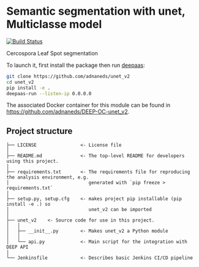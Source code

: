 # Semantic segmentation with unet, Multiclasse model
[![Build Status](https://jenkins.indigo-datacloud.eu/buildStatus/icon?job=Pipeline-as-code/DEEP-OC-org/unet_v2/master)](https://jenkins.indigo-datacloud.eu/job/Pipeline-as-code/job/DEEP-OC-org/job/unet_v2/job/master)

Cercospora Leaf Spot segmentation

To launch it, first install the package then run [deepaas](https://github.com/indigo-dc/DEEPaaS):
```bash
git clone https://github.com/adnaneds/unet_v2
cd unet_v2
pip install -e .
deepaas-run --listen-ip 0.0.0.0
```
The associated Docker container for this module can be found in https://github.com/adnaneds/DEEP-OC-unet_v2.

## Project structure
```
├── LICENSE                <- License file
│
├── README.md              <- The top-level README for developers using this project.
│
├── requirements.txt       <- The requirements file for reproducing the analysis environment, e.g.
│                             generated with `pip freeze > requirements.txt`
│
├── setup.py, setup.cfg    <- makes project pip installable (pip install -e .) so
│                             unet_v2 can be imported
│
├── unet_v2    <- Source code for use in this project.
│   │
│   ├── __init__.py        <- Makes unet_v2 a Python module
│   │
│   └── api.py             <- Main script for the integration with DEEP API
│
└── Jenkinsfile            <- Describes basic Jenkins CI/CD pipeline
```
